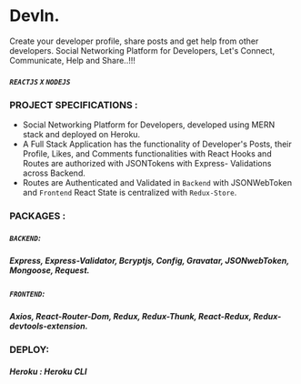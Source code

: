 # DevIn.
Create your developer profile, share posts and get help from other developers.
Social Networking Platform for Developers, Let's Connect, Communicate, Help and Share..!!!

##### `REACTJS` `X` `NODEJS`

### PROJECT SPECIFICATIONS :

- Social Networking Platform for Developers, developed using MERN stack and deployed on Heroku.
- A Full Stack Application has the functionality of Developer's Posts, their Profile, Likes, and Comments functionalities with React Hooks and Routes are authorized with JSONTokens with Express- Validations across Backend.
- Routes are Authenticated and Validated in `Backend` with JSONWebToken and `Frontend` React State is centralized with `Redux-Store`.

### PACKAGES :

##### `BACKEND`:
##### Express, Express-Validator, Bcryptjs, Config, Gravatar, JSONwebToken, Mongoose, Request.

##### `FRONTEND`:
##### Axios, React-Router-Dom, Redux, Redux-Thunk, React-Redux, Redux-devtools-extension.

### DEPLOY:
##### Heroku : Heroku CLI
